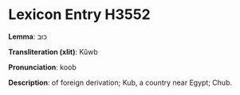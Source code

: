 # Lexicon Entry H3552

**Lemma**: כּוּב

**Transliteration (xlit)**: Kûwb

**Pronunciation**: koob

**Description**:
of foreign derivation; Kub, a country near Egypt; Chub.
